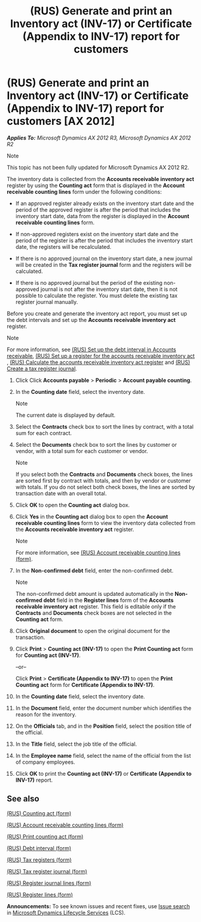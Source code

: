 ﻿---
title: (RUS) Generate and print an Inventory act (INV-17) or Certificate (Appendix to INV-17) report for customers
TOCTitle: (RUS) Generate and print an Inventory act (INV-17) or Certificate (Appendix to INV-17) report for customers
ms:assetid: f8f96e8d-b58a-45b4-a363-3411f73619e2
ms:mtpsurl: https://technet.microsoft.com/en-us/library/JJ678645(v=AX.60)
ms:contentKeyID: 49388127
ms.date: 04/18/2014
mtps_version: v=AX.60
---

# (RUS) Generate and print an Inventory act (INV-17) or Certificate (Appendix to INV-17) report for customers [AX 2012]


_**Applies To:** Microsoft Dynamics AX 2012 R3, Microsoft Dynamics AX 2012 R2_


> [!NOTE]
> <P>This topic has not been fully updated for Microsoft Dynamics AX 2012 R2.</P>



The inventory data is collected from the **Accounts receivable inventory act** register by using the **Counting act** form that is displayed in the **Account receivable counting lines** form under the following conditions:

  - If an approved register already exists on the inventory start date and the period of the approved register is after the period that includes the inventory start date, data from the register is displayed in the **Account receivable counting lines** form.

  - If non-approved registers exist on the inventory start date and the period of the register is after the period that includes the inventory start date, the registers will be recalculated.

  - If there is no approved journal on the inventory start date, a new journal will be created in the **Tax register journal** form and the registers will be calculated.

  - If there is no approved journal but the period of the existing non-approved journal is not after the inventory start date, then it is not possible to calculate the register. You must delete the existing tax register journal manually.

Before you create and generate the inventory act report, you must set up the debt intervals and set up the **Accounts receivable inventory act** register.


> [!NOTE]
> <P>For more information, see <A href="rus-set-up-the-debt-interval-in-accounts-receivable.md">(RUS) Set up the debt interval in Accounts receivable</A>, <A href="rus-set-up-a-register-for-the-accounts-receivable-inventory-act.md">(RUS) Set up a register for the accounts receivable inventory act</A> , <A href="rus-calculate-the-accounts-receivable-inventory-act-register.md">(RUS) Calculate the accounts receivable inventory act register</A> and <A href="rus-create-a-tax-register-journal.md">(RUS) Create a tax register journal</A>.</P>



1.  Click Click **Accounts payable** \> **Periodic** \> **Account payable counting**.

2.  In the **Counting date** field, select the inventory date.
    

    > [!NOTE]
    > <P>The current date is displayed by default.</P>



3.  Select the **Contracts** check box to sort the lines by contract, with a total sum for each contract.

4.  Select the **Documents** check box to sort the lines by customer or vendor, with a total sum for each customer or vendor.
    

    > [!NOTE]
    > <P>If you select both the <STRONG>Contracts</STRONG> and <STRONG>Documents</STRONG> check boxes, the lines are sorted first by contract with totals, and then by vendor or customer with totals. If you do not select both check boxes, the lines are sorted by transaction date with an overall total.</P>



5.  Click **OK** to open the **Counting act** dialog box.

6.  Click **Yes** in the **Counting act** dialog box to open the **Account receivable counting lines** form to view the inventory data collected from the **Accounts receivable inventory act** register.
    

    > [!NOTE]
    > <P>For more information, see <A href="https://technet.microsoft.com/en-us/library/jj841092(v=ax.60)">(RUS) Account receivable counting lines (form)</A>.</P>



7.  In the **Non-confirmed debt** field, enter the non-confirmed debt.
    

    > [!NOTE]
    > <P>The non-confirmed debt amount is updated automatically in the <STRONG>Non-confirmed debt</STRONG> field in the <STRONG>Register lines</STRONG> form of the <STRONG>Accounts receivable inventory act</STRONG> register. This field is editable only if the <STRONG>Contracts</STRONG> and <STRONG>Documents</STRONG> check boxes are not selected in the <STRONG>Counting act</STRONG> form.</P>



8.  Click **Original document** to open the original document for the transaction.

9.  Click **Print** \> **Counting act (INV-17)** to open the **Print Counting act** form for **Counting act (INV-17)**.
    
    –or–
    
    Click **Print** \> **Certificate (Appendix to INV-17)** to open the **Print Counting act** form for **Certificate (Appendix to INV-17)**.

10. In the **Counting date** field, select the inventory date.

11. In the **Document** field, enter the document number which identifies the reason for the inventory.

12. On the **Officials** tab, and in the **Position** field, select the position title of the official.

13. In the **Title** field, select the job title of the official.

14. In the **Employee name** field, select the name of the official from the list of company employees.

15. Click **OK** to print the **Counting act (INV-17)** or **Certificate (Appendix to INV-17)** report.

## See also

[(RUS) Counting act (form)](https://technet.microsoft.com/en-us/library/jj665262\(v=ax.60\))

[(RUS) Account receivable counting lines (form)](https://technet.microsoft.com/en-us/library/jj841092\(v=ax.60\))

[(RUS) Print counting act (form)](https://technet.microsoft.com/en-us/library/jj839668\(v=ax.60\))

[(RUS) Debt interval (form)](https://technet.microsoft.com/en-us/library/jj853236\(v=ax.60\))

[(RUS) Tax registers (form)](https://technet.microsoft.com/en-us/library/jj853195\(v=ax.60\))

[(RUS) Tax register journal (form)](https://technet.microsoft.com/en-us/library/jj856114\(v=ax.60\))

[(RUS) Register journal lines (form)](https://technet.microsoft.com/en-us/library/jj839663\(v=ax.60\))

[(RUS) Register lines (form)](https://technet.microsoft.com/en-us/library/jj943751\(v=ax.60\))

  
**Announcements:** To see known issues and recent fixes, use [Issue search](http://go.microsoft.com/fwlink/?linkid=389258) in [Microsoft Dynamics Lifecycle Services](http://go.microsoft.com/fwlink/?linkid=306505) (LCS).

